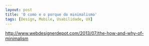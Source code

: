 ```yaml
---
layout: post
title: 'O como e o porque do minimalismo'
tags: [Design, Mobile, Usabilidade, UX]
---
```


<http://www.webdesignerdepot.com/2013/07/the-how-and-why-of-minimalism>
